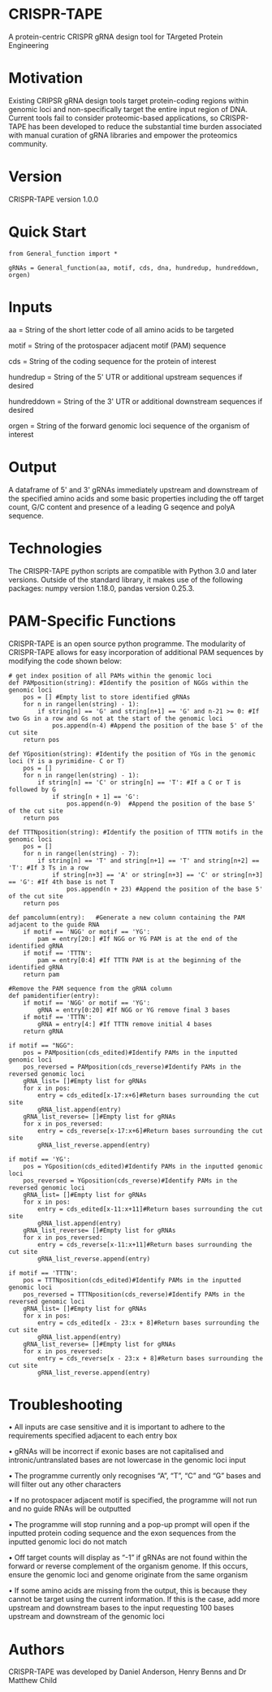 # CRISPR-TAPE
A protein-centric CRISPR gRNA design tool for TArgeted Protein Engineering

# Motivation 
Existing CRIPSR gRNA design tools target protein-coding regions within genomic loci and non-specifically target the entire input region of DNA. Current tools fail to consider proteomic-based applications, so CRISPR-TAPE has been developed to reduce the substantial time burden associated with manual curation of gRNA libraries and empower the proteomics community. 

# Version

CRISPR-TAPE version 1.0.0

# Quick Start 

    from General_function import *
  
    gRNAs = General_function(aa, motif, cds, dna, hundredup, hundreddown, orgen)
  
# Inputs

aa = String of the short letter code of all amino acids to be targeted

motif = String of the protospacer adjacent motif (PAM) sequence

cds = String of the coding sequence for the protein of interest

hundredup = String of the 5' UTR or additional upstream sequences if desired

hundreddown = String of the 3' UTR or additional downstream sequences if desired

orgen = String of the forward genomic loci sequence of the organism of interest
 
# Output 

A dataframe of 5' and 3' gRNAs immediately upstream and downstream of the specified amino acids and some basic properties including the off target count, G/C content and presence of a leading G seqence and polyA sequence. 


# Technologies 
The CRISPR-TAPE python scripts are compatible with Python 3.0 and later versions. Outside of the standard library, it makes use of the following packages: numpy version 1.18.0, pandas version 0.25.3.

# PAM-Specific Functions

CRISPR-TAPE is an open source python programme. The modularity of CRISPR-TAPE allows for easy incorporation of additional PAM sequences by modifying the code shown below:
   
    # get index position of all PAMs within the genomic loci
    def PAMposition(string): #Identify the position of NGGs within the genomic loci
        pos = [] #Empty list to store identified gRNAs
        for n in range(len(string) - 1):
            if string[n] == 'G' and string[n+1] == 'G' and n-21 >= 0: #If two Gs in a row and Gs not at the start of the genomic loci
                pos.append(n-4) #Append the position of the base 5' of the cut site
        return pos
    
    def YGposition(string): #Identify the position of YGs in the genomic loci (Y is a pyrimidine- C or T)
        pos = []
        for n in range(len(string) - 1):
            if string[n] == 'C' or string[n] == 'T': #If a C or T is followed by G
                if string[n + 1] == 'G':
                    pos.append(n-9)  #Append the position of the base 5' of the cut site
        return pos
    
    def TTTNposition(string): #Identify the position of TTTN motifs in the genomic loci
        pos = []
        for n in range(len(string) - 7):
            if string[n] == 'T' and string[n+1] == 'T' and string[n+2] == 'T': #If 3 Ts in a row
                if string[n+3] == 'A' or string[n+3] == 'C' or string[n+3] == 'G': #If 4th base is not T
                    pos.append(n + 23) #Append the position of the base 5' of the cut site
        return pos

    def pamcolumn(entry):   #Generate a new column containing the PAM adjacent to the guide RNA
        if motif == 'NGG' or motif == 'YG':
            pam = entry[20:] #If NGG or YG PAM is at the end of the identified gRNA
        if motif == 'TTTN':
            pam = entry[0:4] #If TTTN PAM is at the beginning of the identified gRNA
        return pam

    #Remove the PAM sequence from the gRNA column
    def pamidentifier(entry):
        if motif == 'NGG' or motif == 'YG':
            gRNA = entry[0:20] #If NGG or YG remove final 3 bases
        if motif == 'TTTN':
            gRNA = entry[4:] #If TTTN remove initial 4 bases
        return gRNA
    
    if motif == "NGG":
        pos = PAMposition(cds_edited)#Identify PAMs in the inputted genomic loci
        pos_reversed = PAMposition(cds_reverse)#Identify PAMs in the reversed genomic loci
        gRNA_list= []#Empty list for gRNAs
        for x in pos:
            entry = cds_edited[x-17:x+6]#Return bases surrounding the cut site
            gRNA_list.append(entry)
        gRNA_list_reverse= []#Empty list for gRNAs
        for x in pos_reversed:
            entry = cds_reverse[x-17:x+6]#Return bases surrounding the cut site
            gRNA_list_reverse.append(entry)
            
    if motif == 'YG':
        pos = YGposition(cds_edited)#Identify PAMs in the inputted genomic loci
        pos_reversed = YGposition(cds_reverse)#Identify PAMs in the reversed genomic loci
        gRNA_list= []#Empty list for gRNAs
        for x in pos:
            entry = cds_edited[x-11:x+11]#Return bases surrounding the cut site
            gRNA_list.append(entry)
        gRNA_list_reverse= []#Empty list for gRNAs
        for x in pos_reversed:
            entry = cds_reverse[x-11:x+11]#Return bases surrounding the cut site
            gRNA_list_reverse.append(entry)
            
    if motif == 'TTTN':
        pos = TTTNposition(cds_edited)#Identify PAMs in the inputted genomic loci
        pos_reversed = TTTNposition(cds_reverse)#Identify PAMs in the reversed genomic loci
        gRNA_list= []#Empty list for gRNAs
        for x in pos:
            entry = cds_edited[x - 23:x + 8]#Return bases surrounding the cut site
            gRNA_list.append(entry)
        gRNA_list_reverse= []#Empty list for gRNAs
        for x in pos_reversed:
            entry = cds_reverse[x - 23:x + 8]#Return bases surrounding the cut site
            gRNA_list_reverse.append(entry)
            
# Troubleshooting
•	All inputs are case sensitive and it is important to adhere to the requirements specified adjacent to each entry box

•	gRNAs will be incorrect if exonic bases are not capitalised and intronic/untranslated bases are not lowercase in the genomic loci input

•	The programme currently only recognises “A”, “T”, “C” and “G” bases and will filter out any other characters

•	If no protospacer adjacent motif is specified, the programme will not run and no guide RNAs will be outputted

•	The programme will stop running and a pop-up prompt will open if the inputted protein coding sequence and the exon sequences from the inputted genomic loci do not match

•	Off target counts will display as “-1” if gRNAs are not found within the forward or reverse complement of the organism genome. If this occurs, ensure the genomic loci and genome originate from the same organism

•	If some amino acids are missing from the output, this is because they cannot be target using the current information. If this is the case, add more upstream and downstream bases to the input requesting 100 bases upstream and downstream of the genomic loci

# Authors

CRISPR-TAPE was developed by Daniel Anderson, Henry Benns and Dr Matthew Child

